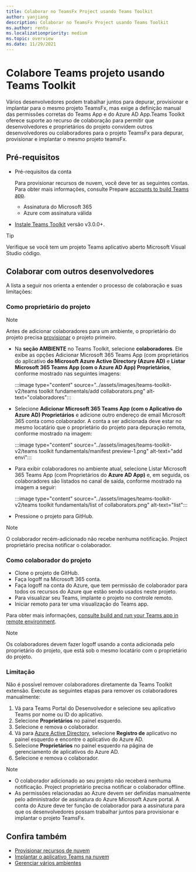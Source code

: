 ```yaml
---
title: Colaborar no TeamsFx Project usando Teams Toolkit
author: yanjiang
description: Colaborar no TeamsFx Project usando Teams Toolkit
ms.author: rentu
ms.localizationpriority: medium
ms.topic: overview
ms.date: 11/29/2021
---
```


# <a name="collaborate-on-teams-project-using-teams-toolkit"></a>Colabore Teams projeto usando Teams Toolkit

Vários desenvolvedores podem trabalhar juntos para depurar, provisionar e implantar para o mesmo projeto TeamsFx, mas exige a definição manual das permissões corretas do Teams App e do Azure AD App.Teams Toolkit oferece suporte ao recurso de colaboração para permitir que desenvolvedores e proprietários do projeto convidem outros desenvolvedores ou colaboradores para o projeto TeamsFx para depurar, provisionar e implantar o mesmo projeto teamsFx.

## <a name="prerequisites"></a>Pré-requisitos

* Pré-requisitos da conta

    Para provisionar recursos de nuvem, você deve ter as seguintes contas. Para obter mais informações, consulte Prepare [accounts to build Teams app](accounts.md).

  * Assinatura do Microsoft 365
  * Azure com assinatura válida

* [Instale Teams Toolkit](https://marketplace.visualstudio.com/items?itemName=TeamsDevApp.ms-teams-vscode-extension) versão v3.0.0+.

> [!TIP]
> Verifique se você tem um projeto Teams aplicativo aberto Microsoft Visual Studio código.

## <a name="collaborate-with-other-developers"></a>Colaborar com outros desenvolvedores

A lista a seguir nos orienta a entender o processo de colaboração e suas limitações:

### <a name="as-project-owner"></a>Como proprietário do projeto

> [!NOTE]
> Antes de adicionar colaboradores para um ambiente, o proprietário do projeto precisa [provisionar](provision.md) o projeto primeiro.

* Na **seção AMBIENTE** no Teams Toolkit, selecione **colaboradores**. Ele exibe as opções Adicionar Microsoft 365 Teams App (com proprietários do aplicativo **do Microsoft Azure Active Directory (Azure AD)** e **Listar Microsoft 365 Teams App (com o Azure AD App) Proprietários**, conforme mostrado nas seguintes imagens:

  :::image type="content" source="../assets/images/teams-toolkit-v2/teams toolkit fundamentals/add collaborators.png" alt-text="colaboradores":::

* Selecione **Adicionar Microsoft 365 Teams App (com o Aplicativo do Azure AD) Proprietários** e adicione outro endereço de email Microsoft 365 conta como colaborador. A conta a ser adicionada deve estar no mesmo locatário que o proprietário do projeto para depuração remota, conforme mostrado na imagem:

  :::image type="content" source="../assets/images/teams-toolkit-v2/teams toolkit fundamentals/manifest preview-1.png" alt-text="add envi":::

* Para exibir colaboradores no ambiente atual, selecione Listar Microsoft 365 Teams App (com Proprietários do **Azure AD App)** e, em seguida, os colaboradores são listados no canal de saída, conforme mostrado na imagem a seguir:

  :::image type="content" source="../assets/images/teams-toolkit-v2/teams toolkit fundamentals/list of collaborators.png" alt-text="list":::

* Pressione o projeto para GitHub.

> [!NOTE]
> O colaborador recém-adicionado não recebe nenhuma notificação. Project proprietário precisa notificar o colaborador.

### <a name="as-project-collaborator"></a>Como colaborador do projeto

* Clone o projeto de GitHub.
* Faça logoff na Microsoft 365 conta.
* Faça logoff na conta do Azure, que tem permissão de colaborador para todos os recursos do Azure que estão sendo usados neste projeto.
* Para visualizar seu Teams, implante o projeto no controle remoto.
* Iniciar remoto para ter uma visualização do Teams app.

Para obter mais informações, [consulte build and run your Teams app in remote environment](/microsoftteams/platform/sbs-gs-javascript?tabs=vscode%2Cvsc%2Cviscode%2Cvcode&tutorial-step=3&branch).

> [!NOTE]
> Os colaboradores devem fazer logoff usando a conta adicionada pelo proprietário do projeto, que está sob o mesmo locatário com o proprietário do projeto.

### <a name="limitation"></a>Limitação

Não é possível remover colaboradores diretamente da Teams Toolkit extensão. Execute as seguintes etapas para remover os colaboradores manualmente:

  1. Vá para Teams Portal do Desenvolvedor e selecione seu aplicativo Teams por nome ou ID do aplicativo.
  2. Selecione **Proprietários** no painel esquerdo.
  3. Selecione e remova o colaborador.
  4. Vá para [Azure Active Directory](https://ms.portal.azure.com/#blade/Microsoft_AAD_IAM/ActiveDirectoryMenuBlade/RegisteredApps), selecione **Registro de** aplicativo no painel esquerdo e encontre o aplicativo do Azure AD.
  5. Selecione **Proprietários** no painel esquerdo na página de gerenciamento de aplicativos do Azure AD.
  6. Selecione e remova o colaborador.

> [!NOTE]
> * O colaborador adicionado ao seu projeto não receberá nenhuma notificação. Project proprietário precisa notificar o colaborador offline.
> * As permissões relacionadas ao Azure devem ser definidas manualmente pelo administrador de assinatura do Azure Microsoft Azure portal. A conta do Azure deve ter função de colaborador para a assinatura para que os desenvolvedores possam trabalhar juntos para provisionar e implantar o projeto TeamsFx.

## <a name="see-also"></a>Confira também

* [Provisionar recursos de nuvem](provision.md)
* [Implantar o aplicativo Teams na nuvem](deploy.md)
* [Gerenciar vários ambientes](TeamsFx-multi-env.md)
